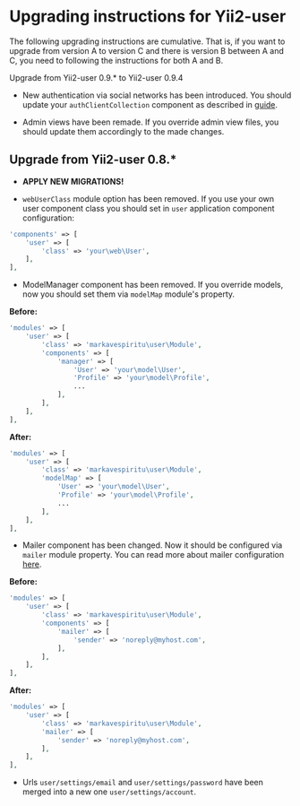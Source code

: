 Upgrading instructions for Yii2-user
====================================

The following upgrading instructions are cumulative. That is, if you want to
upgrade from version A to version C and there is version B between A and C, you
need to following the instructions for both A and B.

Upgrade from Yii2-user 0.9.* to Yii2-user 0.9.4

- New authentication via social networks has been introduced. You should update
your `authClientCollection` component as described in [guide](docs/social-auth.md).

- Admin views have been remade. If you override admin view files, you should
update them accordingly to the made changes.

Upgrade from Yii2-user 0.8.*
----------------------------

- **APPLY NEW MIGRATIONS!**

- `webUserClass` module option has been removed. If you use your own user 
component class you should set in `user` application component configuration:

```php
'components' => [
    'user' => [
        'class' => 'your\web\User',
    ],
],
```

- ModelManager component has been removed. If you override models, now you
should set them via `modelMap` module's property.

**Before:**

```php
'modules' => [
    'user' => [
        'class' => 'markavespiritu\user\Module',
        'components' => [
            'manager' => [
                'User' => 'your\model\User',
                'Profile' => 'your\model\Profile',
                ...
            ],
        ],
    ],
],
```

**After:**

```php
'modules' => [
    'user' => [
        'class' => 'markavespiritu\user\Module',
        'modelMap' => [
            'User' => 'your\model\User',
            'Profile' => 'your\model\Profile',
            ...
        ],
    ],
],
```

- Mailer component has been changed. Now it should be configured via `mailer`
module property. You can read more about mailer configuration [here](docs/mailer.md).

**Before:**

```php
'modules' => [
    'user' => [
        'class' => 'markavespiritu\user\Module',
        'components' => [
            'mailer' => [
                'sender' => 'noreply@myhost.com',
            ],
        ],
    ],
],
```

**After:**

```php
'modules' => [
    'user' => [
        'class' => 'markavespiritu\user\Module',
        'mailer' => [
            'sender' => 'noreply@myhost.com',
        ],
    ],
],
```

- Urls `user/settings/email` and `user/settings/password` have been merged into
a new one `user/settings/account`.